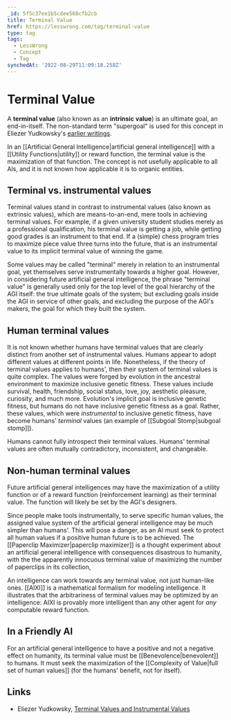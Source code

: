 ```yaml
---
_id: 5f5c37ee1b5cdee568cfb2cb
title: Terminal Value
href: https://lesswrong.com/tag/terminal-value
type: tag
tags:
  - LessWrong
  - Concept
  - Tag
synchedAt: '2022-08-29T11:09:18.258Z'
---
```

# Terminal Value

A **terminal value** (also known as an **intrinsic value**) is an ultimate goal, an end-in-itself. The non-standard term "supergoal" is used for this concept in Eliezer Yudkowsky's [earlier writings](http://intelligence.org/files/CFAI.html).

In an [[Artificial General Intelligence|artificial general intelligence]] with a [[Utility Functions|utility]] or reward function, the terminal value is the maximization of that function. The concept is not usefully applicable to all Als, and it is not known how applicable it is to organic entities.

## Terminal vs. instrumental values

Terminal values stand in contrast to instrumental values (also known as extrinsic values), which are means-to-an-end, mere tools in achieving terminal values. For example, if a given university student studies merely as a professional qualification, his terminal value is getting a job, while getting good grades is an instrument to that end. If a (simple) chess program tries to maximize piece value three turns into the future, that is an instrumental value to its implicit terminal value of winning the game.

Some values may be called "terminal" merely in relation to an instrumental goal, yet themselves serve instrumentally towards a higher goal. However, in considering future artificial general intelligence, the phrase "terminal value" is generally used only for the top level of the goal hierarchy of the AGI itself: the true ultimate goals of the system; but excluding goals inside the AGI in service of other goals, and excluding the purpose of the AGI's makers, the goal for which they built the system.

## Human terminal values

It is not known whether humans have terminal values that are clearly distinct from another set of instrumental values. Humans appear to adopt different values at different points in life. Nonetheless, if the theory of terminal values applies to humans', then their system of terminal values is quite complex. The values were forged by evolution in the ancestral environment to maximize inclusive genetic fitness. These values include survival, health, friendship, social status, love, joy, aesthetic pleasure, curiosity, and much more. Evolution's implicit goal is inclusive genetic fitness, but humans do not have inclusive genetic fitness as a goal. Rather, these values, which were *instrumental* to inclusive genetic fitness, have become humans' *terminal* values (an example of [[Subgoal Stomp|subgoal stomp]]).

Humans cannot fully introspect their terminal values. Humans' terminal values are often mutually contradictory, inconsistent, and changeable.

## Non-human terminal values

Future artificial general intelligences may have the maximization of a utility function or of a reward function (reinforcement learning) as their terminal value. The function will likely be set by the AGI's designers.

Since people make tools instrumentally, to serve specific human values, the assigned value system of the artificial general intelligence may be much simpler than humans'. This will pose a danger, as an AI must seek to protect all human values if a positive human future is to be achieved. The [[Paperclip Maximizer|paperclip maximizer]] is a thought experiment about an artificial general intelligence with consequences disastrous to humanity, with the the apparently innocuous terminal value of maximizing the number of paperclips in its collection,

An intelligence can work towards any terminal value, not just human-like ones. [[AIXI]] is a mathematical formalism for modeling intelligence. It illustrates that the arbitrariness of terminal values may be optimized by an intelligence: AIXI is provably more intelligent than any other agent for *any* computable reward function.

## In a Friendly AI

For an artificial general intelligence to have a positive and not a negative effect on humanity, its terminal value must be [[Benevolence|benevolent]] to humans. It must seek the maximization of the [[Complexity of Value|full set of human values]] (for the humans' benefit, not for itself).

## Links

*   Eliezer Yudkowsky, [Terminal Values and Instrumental Values](http://lesswrong.com/lw/l4/terminal_values_and_instrumental_values/)